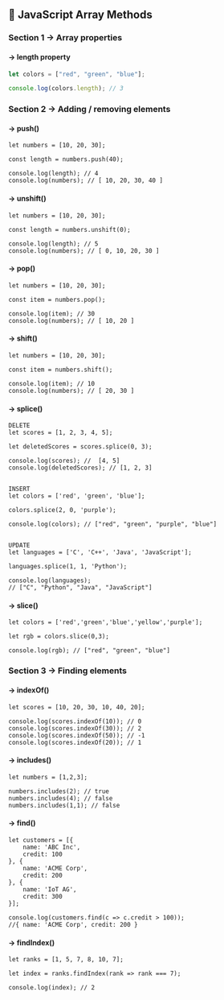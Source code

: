 ## 🧮 JavaScript Array Methods

### Section 1 &#8594; Array properties

#### &#8594; length property

```javascript
let colors = ["red", "green", "blue"];

console.log(colors.length); // 3
```

### Section 2 &#8594; Adding / removing elements

#### &#8594; push()

```
let numbers = [10, 20, 30];

const length = numbers.push(40);

console.log(length); // 4
console.log(numbers); // [ 10, 20, 30, 40 ]
```

#### &#8594; unshift()

```
let numbers = [10, 20, 30];

const length = numbers.unshift(0);

console.log(length); // 5
console.log(numbers); // [ 0, 10, 20, 30 ]
```

#### &#8594; pop()

```
let numbers = [10, 20, 30];

const item = numbers.pop();

console.log(item); // 30
console.log(numbers); // [ 10, 20 ]
```

#### &#8594; shift()

```
let numbers = [10, 20, 30];

const item = numbers.shift();

console.log(item); // 10
console.log(numbers); // [ 20, 30 ]
```

#### &#8594; splice()

```
DELETE
let scores = [1, 2, 3, 4, 5];

let deletedScores = scores.splice(0, 3);

console.log(scores); //  [4, 5]
console.log(deletedScores); // [1, 2, 3]


INSERT
let colors = ['red', 'green', 'blue'];

colors.splice(2, 0, 'purple');

console.log(colors); // ["red", "green", "purple", "blue"]


UPDATE
let languages = ['C', 'C++', 'Java', 'JavaScript'];

languages.splice(1, 1, 'Python');

console.log(languages);
// ["C", "Python", "Java", "JavaScript"]
```

#### &#8594; slice()

```
let colors = ['red','green','blue','yellow','purple'];

let rgb = colors.slice(0,3);

console.log(rgb); // ["red", "green", "blue"]
```

### Section 3 &#8594; Finding elements

#### &#8594; indexOf()

```
let scores = [10, 20, 30, 10, 40, 20];

console.log(scores.indexOf(10)); // 0
console.log(scores.indexOf(30)); // 2
console.log(scores.indexOf(50)); // -1
console.log(scores.indexOf(20)); // 1
```

#### &#8594; includes()

```
let numbers = [1,2,3];

numbers.includes(2); // true
numbers.includes(4); // false
numbers.includes(1,1); // false
```

#### &#8594; find()

```
let customers = [{
    name: 'ABC Inc',
    credit: 100
}, {
    name: 'ACME Corp',
    credit: 200
}, {
    name: 'IoT AG',
    credit: 300
}];

console.log(customers.find(c => c.credit > 100));
//{ name: 'ACME Corp', credit: 200 }
```

#### &#8594; findIndex()

```
let ranks = [1, 5, 7, 8, 10, 7];

let index = ranks.findIndex(rank => rank === 7);

console.log(index); // 2
```
